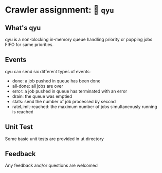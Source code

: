 # Crawler assignment: 🐍 `qyu`

## What's qyu

qyu is a non-blocking in-memory queue handling priority or popping jobs FIFO for same priorities.

## Events

qyu can send six different types of events:
* done: a job pushed in queue has been done
* all-done: all jobs are over
* error: a job pushed in queue has terminated with an error
* drain: the queue was emptied
* stats: send the number of job processed by second
* rateLimit-reached: the maximum number of jobs simultaneously running is reached

## Unit Test
Some basic unit tests are provided in ut directory

## Feedback
Any feedback and/or questions are welcomed
